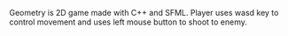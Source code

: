 Geometry is 2D game made with C++ and SFML. Player uses wasd key to control movement and uses left mouse button to shoot to enemy.